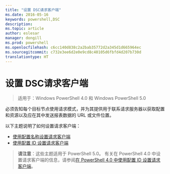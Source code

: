 ```yaml
---
title: "设置 DSC请求客户端"
ms.date: 2016-05-16
keywords: powershell,DSC
description: 
ms.topic: article
author: eslesar
manager: dongill
ms.prod: powershell
ms.openlocfilehash: c6cc140d838c2a2bab35772d2a345d1d665964ec
ms.sourcegitcommit: c732e3ee6d2e0e9cd8c40105d6fbfd4d207b730d
translationtype: HT
---
```

# <a name="setting-up-a-dsc-pull-client"></a>设置 DSC请求客户端

> 适用于：Windows PowerShell 4.0 和 Windows PowerShell 5.0

必须告知每个目标节点使用请求模式，并为其提供用于联系请求服务器以获取配置和资源以及应在其中发送报表数据的 URL 或文件位置。


以下主题说明了如何设置请求客户端：

* [使用配置名称设置请求客户端](pullClientConfigNames.md)
* [使用配置 ID 设置请求客户端](pullClientConfigID.md)

> **请注意**：这些主题适用于 PowerShell 5.0。 有关在 PowerShell 4.0 中设置请求客户端的信息，请参阅[在 PowerShell 4.0 中使用配置 ID 设置请求客户端](pullClientConfigID4.md)。


